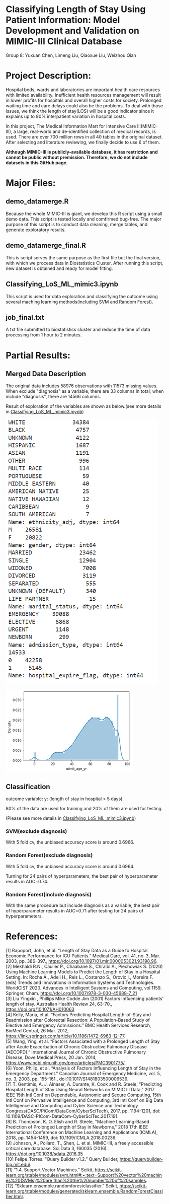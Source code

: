 # Classifying Length of Stay Using Patient Information: Model Development and Validation on MIMIC-III Clinical Database

Group 8: Yuxuan Chen, Limeng Liu, Qiaoxue Liu, Weizhou Qian


# Project Description:

Hospital beds, wards and laboratories are important health care resources with limited availability. Inefficient health resources management will result in lower profits for hospitals and overall higher costs for society. Prolonged waiting time and care delays could also be the problems. To deal with those issues, we think the length of stay(LOS) will be a good indicator since it explains up to 90% interpatient variation in hospital costs. 

In this project, The Medical Information Mart for Intensive Care III(MIMIC-III), a large, real-world and de-identified collection of medical records, is used. There are over 700 million rows in all 40 tables in the original dataset. After selecting and literature reviewing, we finally decide to use 6 of them. 

**Although MIMIC-III is publicly-available database, it has restriction and cannot be public without premission. Therefore, we do not include datasets in this GitHub page.**

# Major Files:

## demo_datamerge.R

Because the whole MIMIC-III is giant, we develop this R script using a small demo data. This script is tested locally and comfirmed bug-free. The major purpose of this script is to conduct data cleaning, merge tables, and generate exploratory results. 

## demo_datamerge_final.R

This is script serves the same purpose as the first file but the final version, with which we process data in Biostatistics Cluster. After running this script, new dataset is obtained and ready for model fitting. 


## Classifying_LoS_ML_mimic3.ipynb
This script is used for data exploration and classifying the outcome using several maching learning methods(including SVM and Random Forest).

## job_final.txt
A txt file submitted to biostatistics cluster and reduce the time of data processing from 1 hour to 2 minutes.

# Partial Results:
## Merged Data Description
The original data includes 58976 observations with 11573 missing values. When exclude "diagnosis" as a variable, there are 33 columns in total; when include "diagnosis", there are 14566 columns.

Result of exploration of the variables are shown as below.(see more details in [Classifying_LoS_ML_mimic3.ipynb](https://github.com/Orion-qx/biostat625-group8/Classifying_LoS_ML_mimic3.ipynb))

![Exploratory Analysis on Categorical variables](https://github.com/Orion-qx/biostat625-group8/blob/main/img/categorical_v.png)

![Distribution of Age](https://github.com/Orion-qx/biostat625-group8/blob/main/img/age.png)

## Classification
outcome variable: y: (length of stay in hospital > 5 days)

80% of the data are used for training and 20% of them are used for testing.

(Please see more details in [Classifying_LoS_ML_mimic3.ipynb](https://github.com/Orion-qx/biostat625-group8/Classifying_LoS_ML_mimic3.ipynb))

### SVM(exclude diagnosis)
With 5 fold cv, the unbiased accuracy score is around 0.6966.

### Random Forest(exclude diagnosis)
With 5 fold cv, the unbiased accuracy score is around 0.6964.

Turning for 24 pairs of hyperparameters, the best pair of hyperparameter results in AUC=0.74.

### Random Forest(include diagnosis)
With the same procedure but include diagnosis as a variable, the best pair of hyperparameter results in AUC=0.71 after testing for 24 pairs of hyperparameters.


# References:  
[1] Rapoport, John, et al. “Length of Stay Data as a Guide to Hospital Economic Performance for ICU Patients.” Medical Care, vol. 41, no. 3, Mar. 2003, pp. 386–397., https://doi.org/10.1097/01.mlr.0000053021.93198.96.   
[2] Mekhaldi R.N., Caulier P., Chaabane S., Chraibi A., Piechowiak S. (2020) Using Machine Learning Models to Predict the Length of Stay in a Hospital Setting. In: Rocha Á., Adeli H., Reis L., Costanzo S., Orovic I., Moreira F. (eds) Trends and Innovations in Information Systems and Technologies. WorldCIST 2020. Advances in Intelligent Systems and Computing, vol 1159. Springer, Cham. https://doi.org/10.1007/978-3-030-45688-7_21  
[3] Liu Yingxin , Phillips Mike Codde Jim (2001) Factors influencing patients' length of stay. Australian Health Review 24, 63-70., https://doi.org/10.1071/AH010063  
[4] Kelly, Maria, et al. “Factors Predicting Hospital Length-of-Stay and Readmission after Colorectal Resection: A Population-Based Study of Elective and Emergency Admissions.” BMC Health Services Research, BioMed Central, 26 Mar. 2012, https://link.springer.com/article/10.1186/1472-6963-12-77.  
[5] Wang, Ying, et al. “Factors Associated with a Prolonged Length of Stay after Acute Exacerbation of Chronic Obstructive Pulmonary Disease (AECOPD).” International Journal of Chronic Obstructive Pulmonary Disease, Dove Medical Press, 20 Jan. 2014, https://www.ncbi.nlm.nih.gov/pmc/articles/PMC3901775/.  
[6] Yoon, Philip, et al. “Analysis of Factors Influencing Length of Stay in the Emergency Department.” Canadian Journal of Emergency Medicine, vol. 5, no. 3, 2003, pp. 155–161., doi:10.1017/S1481803500006539.  
[7] T. Gentimis, A. J. Alnaser, A. Durante, K. Cook and R. Steele, "Predicting Hospital Length of Stay Using Neural Networks on MIMIC III Data," 2017 IEEE 15th Intl Conf on Dependable, Autonomic and Secure Computing, 15th Intl Conf on Pervasive Intelligence and Computing, 3rd Intl Conf on Big Data Intelligence and Computing and Cyber Science and Technology Congress(DASC/PiCom/DataCom/CyberSciTech), 2017, pp. 1194-1201, doi: 10.1109/DASC-PICom-DataCom-CyberSciTec.2017.191.  
[8] B. Thompson, K. O. Elish and R. Steele, "Machine Learning-Based Prediction of Prolonged Length of Stay in Newborns," 2018 17th IEEE International Conference on Machine Learning and Applications (ICMLA), 2018, pp. 1454-1459, doi: 10.1109/ICMLA.2018.00236.  
[9] Johnson, A., Pollard, T., Shen, L. et al. MIMIC-III, a freely accessible critical care database. Sci Data 3, 160035 (2016). https://doi.org/10.1038/sdata.2016.35  
[10] Felipe_Torres. “Query Builder v1.2.” Query Builder, https://querybuilder-lcp.mit.edu/.   
[11] “1.4. Support Vector Machines.” Scikit, https://scikit-learn.org/stable/modules/svm.html#:~:text=Support%20vector%20machines%20(SVMs)%20are,than%20the%20number%20of%20samples.   
[12] “Sklearn.ensemble.randomforestclassifier.” Scikit, https://scikit-learn.org/stable/modules/generated/sklearn.ensemble.RandomForestClassifier.html.   




